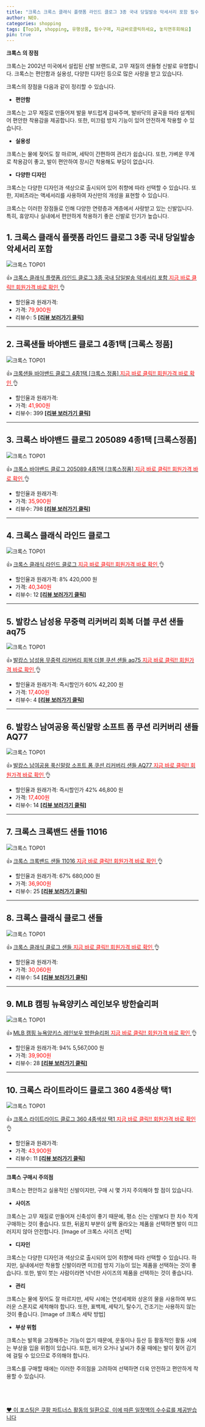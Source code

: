 ```yaml
---
title: "크록스 크록스 클래식 플랫폼 라인드 클로그 3종 국내 당일발송 악세서리 포함 필수 필요 추천 제품 비교 최저 가격 비교 장점 구매 후기 구매평"
author: NEO.
categories: shopping
tags: [Top10, shopping, 유행상품, 필수구매, 지금바로클릭하세요, 놓치면후회해요]
pin: true
---
```

**크록스 의 장점**

크록스는 2002년 미국에서 설립된 신발 브랜드로, 고무 재질의 샌들형 신발로 유명합니다. 크록스는 편안함과 실용성, 다양한 디자인 등으로 많은 사랑을 받고 있습니다.

크록스의 장점을 다음과 같이 정리할 수 있습니다.

* **편안함**

크록스는 고무 재질로 만들어져 발을 부드럽게 감싸주며, 발바닥의 굴곡을 따라 설계되어 편안한 착용감을 제공합니다. 또한, 미끄럼 방지 기능이 있어 안전하게 착용할 수 있습니다.

* **실용성**

크록스는 물에 젖어도 잘 마르며, 세탁이 간편하여 관리가 쉽습니다. 또한, 가벼운 무게로 착용감이 좋고, 발이 편안하여 장시간 착용해도 부담이 없습니다.

* **다양한 디자인**

크록스는 다양한 디자인과 색상으로 출시되어 있어 취향에 따라 선택할 수 있습니다. 또한, 지비츠라는 액세서리를 사용하여 자신만의 개성을 표현할 수 있습니다.

크록스는 이러한 장점들로 인해 다양한 연령층과 계층에서 사랑받고 있는 신발입니다. 특히, 휴양지나 실내에서 편안하게 착용하기 좋은 신발로 인기가 높습니다.

   

## 1. 크록스 클래식 플랫폼 라인드 클로그 3종 국내 당일발송 악세서리 포함

![크록스 TOP01](https://thumbnail7.coupangcdn.com/thumbnails/remote/490x490ex/image/vendor_inventory/ad6a/133849e1b08a7471e744045af00752687bd5483c841e8dbac12056a0a2e4.jpg)


👍 [크록스 클래식 플랫폼 라인드 클로그 3종 국내 당일발송 악세서리 포함 <font color=red> 지금 바로 클릭!! 회원가격 바로 확인 </font> ](https://link.coupang.com/re/AFFSDP?lptag=AF3617701&subid=GithubCoopas&pageKey=7670138933&traceid=V0-153&itemId=20458656629&vendorItemId=87490325062) 👌 


- 할인율과 원래가격: 
- 가격: <span style='color:red'>79,900원</span>
- 리뷰수: 5  [**[리뷰 보러가기 클릭]**](https://link.coupang.com/re/AFFSDP?lptag=AF3617701&subid=GithubCoopas&pageKey=7670138933&traceid=V0-153&itemId=20458656629&vendorItemId=87490325062)

---


   

## 2. 크록샌들 바야밴드 클로그 4종1택 [크록스 정품]

![크록스 TOP01](https://thumbnail10.coupangcdn.com/thumbnails/remote/490x490ex/image/vendor_inventory/d578/9e8fa59ce312243099e07fcf452862d2af56faf877793d1946a5de4c157e.jpg)


👍 [크록샌들 바야밴드 클로그 4종1택 [크록스 정품] <font color=red> 지금 바로 클릭!! 회원가격 바로 확인 </font> ](https://link.coupang.com/re/AFFSDP?lptag=AF3617701&subid=GithubCoopas&pageKey=7338646154&traceid=V0-153&itemId=18856650034&vendorItemId=87121045962) 👌 


- 할인율과 원래가격: 
- 가격: <span style='color:red'>41,900원</span>
- 리뷰수: 399  [**[리뷰 보러가기 클릭]**](https://link.coupang.com/re/AFFSDP?lptag=AF3617701&subid=GithubCoopas&pageKey=7338646154&traceid=V0-153&itemId=18856650034&vendorItemId=87121045962)

---


   

## 3. 크록스 바야밴드 클로그 205089 4종1택 [크록스정품]

![크록스 TOP01](https://thumbnail10.coupangcdn.com/thumbnails/remote/490x490ex/image/vendor_inventory/c440/d3a3a778fb2a729e36087e896718f426a3b6d307200ea055e10757b8c49d.jpg)


👍 [크록스 바야밴드 클로그 205089 4종1택 [크록스정품] <font color=red> 지금 바로 클릭!! 회원가격 바로 확인 </font> ](https://link.coupang.com/re/AFFSDP?lptag=AF3617701&subid=GithubCoopas&pageKey=7375316719&traceid=V0-153&itemId=19034700685&vendorItemId=86419599789) 👌 


- 할인율과 원래가격: 
- 가격: <span style='color:red'>35,900원</span>
- 리뷰수: 798  [**[리뷰 보러가기 클릭]**](https://link.coupang.com/re/AFFSDP?lptag=AF3617701&subid=GithubCoopas&pageKey=7375316719&traceid=V0-153&itemId=19034700685&vendorItemId=86419599789)

---


   

## 4. 크록스 클래식 라인드 클로그

![크록스 TOP01](https://thumbnail6.coupangcdn.com/thumbnails/remote/490x490ex/image/rs_quotation_api/wfa2owmv/dd68de89978943cbaf15d9cab1b80102.jpg)


👍 [크록스 클래식 라인드 클로그 <font color=red> 지금 바로 클릭!! 회원가격 바로 확인 </font> ](https://link.coupang.com/re/AFFSDP?lptag=AF3617701&subid=GithubCoopas&pageKey=7383094864&traceid=V0-153&itemId=19071880609&vendorItemId=86194496344) 👌 


- 할인율과 원래가격: 8%  420,000   원
- 가격: <span style='color:red'>40,340원</span>
- 리뷰수: 12  [**[리뷰 보러가기 클릭]**](https://link.coupang.com/re/AFFSDP?lptag=AF3617701&subid=GithubCoopas&pageKey=7383094864&traceid=V0-153&itemId=19071880609&vendorItemId=86194496344)

---


   

## 5. 발캉스 남성용 무중력 리커버리 회복 더블 쿠션 샌들 aq75

![크록스 TOP01](https://thumbnail9.coupangcdn.com/thumbnails/remote/490x490ex/image/vendor_inventory/45ef/46f7ca6763410bade1770278b85908d59bc76471370ef90caacca91392ba.jpg)


👍 [발캉스 남성용 무중력 리커버리 회복 더블 쿠션 샌들 aq75 <font color=red> 지금 바로 클릭!! 회원가격 바로 확인 </font> ](https://link.coupang.com/re/AFFSDP?lptag=AF3617701&subid=GithubCoopas&pageKey=7318698419&traceid=V0-153&itemId=19677099601&vendorItemId=86782580269) 👌 


- 할인율과 원래가격: 즉시할인가 60%  42,200   원
- 가격: <span style='color:red'>17,400원</span>
- 리뷰수: 4  [**[리뷰 보러가기 클릭]**](https://link.coupang.com/re/AFFSDP?lptag=AF3617701&subid=GithubCoopas&pageKey=7318698419&traceid=V0-153&itemId=19677099601&vendorItemId=86782580269)

---


   

## 6. 발캉스 남여공용 푹신말랑 소프트 폼 쿠션 리커버리 샌들 AQ77

![크록스 TOP01](https://thumbnail7.coupangcdn.com/thumbnails/remote/490x490ex/image/vendor_inventory/9396/f5a5b5e2161157b44fce64777b6bd40e19fdadc244521f4237e3392c5b8d.jpg)


👍 [발캉스 남여공용 푹신말랑 소프트 폼 쿠션 리커버리 샌들 AQ77 <font color=red> 지금 바로 클릭!! 회원가격 바로 확인 </font> ](https://link.coupang.com/re/AFFSDP?lptag=AF3617701&subid=GithubCoopas&pageKey=7265414411&traceid=V0-153&itemId=18516170492&vendorItemId=85654935978) 👌 


- 할인율과 원래가격: 즉시할인가 42%  46,800   원
- 가격: <span style='color:red'>17,400원</span>
- 리뷰수: 14  [**[리뷰 보러가기 클릭]**](https://link.coupang.com/re/AFFSDP?lptag=AF3617701&subid=GithubCoopas&pageKey=7265414411&traceid=V0-153&itemId=18516170492&vendorItemId=85654935978)

---


   

## 7. 크록스 크록밴드 샌들 11016

![크록스 TOP01](https://thumbnail7.coupangcdn.com/thumbnails/remote/490x490ex/image/retail/images/2023/08/31/16/4/9c2caa51-1975-4871-a932-ba544319f200.png)


👍 [크록스 크록밴드 샌들 11016 <font color=red> 지금 바로 클릭!! 회원가격 바로 확인 </font> ](https://link.coupang.com/re/AFFSDP?lptag=AF3617701&subid=GithubCoopas&pageKey=6572619941&traceid=V0-153&itemId=19943829712&vendorItemId=87043001475) 👌 


- 할인율과 원래가격: 67%  680,000   원
- 가격: <span style='color:red'>36,900원</span>
- 리뷰수: 25  [**[리뷰 보러가기 클릭]**](https://link.coupang.com/re/AFFSDP?lptag=AF3617701&subid=GithubCoopas&pageKey=6572619941&traceid=V0-153&itemId=19943829712&vendorItemId=87043001475)

---


   

## 8. 크록스 클래식 클로그 샌들

![크록스 TOP01](https://thumbnail10.coupangcdn.com/thumbnails/remote/490x490ex/image/retail/images/2023/04/12/9/0/1db1990c-b5a9-4f44-a9e9-40d7cc39645a.jpg)


👍 [크록스 클래식 클로그 샌들 <font color=red> 지금 바로 클릭!! 회원가격 바로 확인 </font> ](https://link.coupang.com/re/AFFSDP?lptag=AF3617701&subid=GithubCoopas&pageKey=1343337477&traceid=V0-153&itemId=18502024332&vendorItemId=85641248067) 👌 


- 할인율과 원래가격: 
- 가격: <span style='color:red'>30,060원</span>
- 리뷰수: 54  [**[리뷰 보러가기 클릭]**](https://link.coupang.com/re/AFFSDP?lptag=AF3617701&subid=GithubCoopas&pageKey=1343337477&traceid=V0-153&itemId=18502024332&vendorItemId=85641248067)

---


   

## 9. MLB 캠핑 뉴욕양키스 레인보우 방한슬리퍼

![크록스 TOP01](https://thumbnail8.coupangcdn.com/thumbnails/remote/490x490ex/image/vendor_inventory/d5f1/6f475ee3d25775e16c7d649fd9f6474f9fa85c9429a17e94190a25542eb6.jpg)


👍 [MLB 캠핑 뉴욕양키스 레인보우 방한슬리퍼 <font color=red> 지금 바로 클릭!! 회원가격 바로 확인 </font> ](https://link.coupang.com/re/AFFSDP?lptag=AF3617701&subid=GithubCoopas&pageKey=7680437626&traceid=V0-153&itemId=20512871011&vendorItemId=83203619693) 👌 


- 할인율과 원래가격: 94%  5,567,000   원
- 가격: <span style='color:red'>39,900원</span>
- 리뷰수: 28  [**[리뷰 보러가기 클릭]**](https://link.coupang.com/re/AFFSDP?lptag=AF3617701&subid=GithubCoopas&pageKey=7680437626&traceid=V0-153&itemId=20512871011&vendorItemId=83203619693)

---


   

## 10. 크록스 라이트라이드 클로그 360 4종색상 택1

![크록스 TOP01](https://thumbnail8.coupangcdn.com/thumbnails/remote/490x490ex/image/vendor_inventory/9a9f/8b5c580b103df6480fdf9d905ac2277adb1d17dc675d4659ffdfb89af0fc.jpg)


👍 [크록스 라이트라이드 클로그 360 4종색상 택1 <font color=red> 지금 바로 클릭!! 회원가격 바로 확인 </font> ](https://link.coupang.com/re/AFFSDP?lptag=AF3617701&subid=GithubCoopas&pageKey=7530870043&traceid=V0-153&itemId=19773060349&vendorItemId=86717531726) 👌 


- 할인율과 원래가격: 
- 가격: <span style='color:red'>43,900원</span>
- 리뷰수: 11  [**[리뷰 보러가기 클릭]**](https://link.coupang.com/re/AFFSDP?lptag=AF3617701&subid=GithubCoopas&pageKey=7530870043&traceid=V0-153&itemId=19773060349&vendorItemId=86717531726)

---
**크록스 구매시 주의점**

크록스는 편안하고 실용적인 신발이지만, 구매 시 몇 가지 주의해야 할 점이 있습니다.

* **사이즈**

크록스는 고무 재질로 만들어져 신축성이 좋기 때문에, 평소 신는 신발보다 한 치수 작게 구매하는 것이 좋습니다. 또한, 뒤꿈치 부분이 살짝 올라오는 제품을 선택하면 발이 미끄러지지 않아 안전합니다.
[Image of 크록스 사이즈 선택]

* **디자인**

크록스는 다양한 디자인과 색상으로 출시되어 있어 취향에 따라 선택할 수 있습니다. 하지만, 실내에서만 착용할 신발이라면 미끄럼 방지 기능이 있는 제품을 선택하는 것이 좋습니다. 또한, 발이 붓는 사람이라면 넉넉한 사이즈의 제품을 선택하는 것이 좋습니다.

* **관리**

크록스는 물에 젖어도 잘 마르지만, 세탁 시에는 연성세제와 상온의 물을 사용하여 부드러운 스폰지로 세척해야 합니다. 또한, 표백제, 세탁기, 탈수기, 건조기는 사용하지 않는 것이 좋습니다.
[Image of 크록스 세탁 방법]

* **부상 위험**

크록스는 발목을 고정해주는 기능이 없기 때문에, 운동이나 등산 등 활동적인 활동 시에는 부상을 입을 위험이 있습니다. 또한, 비가 오거나 날씨가 추울 때에는 발이 젖어 감기에 걸릴 수 있으므로 주의해야 합니다.

크록스를 구매할 때에는 이러한 주의점을 고려하여 선택하면 더욱 안전하고 편안하게 착용할 수 있습니다.<br><br><br><br><br> [ ❤  이 포스팅은 쿠팡 파트너스 활동의 일환으로, 이에 따른 일정액의 수수료를 제공받습니다](https://link.coupang.com/a/bcEFyh)